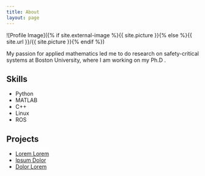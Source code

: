 ```yaml
---
title: About
layout: page
---
```

![Profile Image]({% if site.external-image %}{{ site.picture }}{% else %}{{ site.url }}/{{ site.picture }}{% endif %})

<p>My passion for applied mathematics led me to do research on safety-critical systems at Boston University, where I am working on my Ph.D .</p>


<h2>Skills</h2>

<ul class="skill-list">
	<li>Python</li>
 	<li>MATLAB</li>
  	<li>C++</li>
   	<li>Linux</li>
	<li>ROS</li>	

</ul>

<h2>Projects</h2>

<ul>
	<li><a href="https://github.com/">Lorem Lorem</a></li>
	<li><a href="https://github.com/">Ipsum Dolor</a></li>
	<li><a href="https://github.com/">Dolor Lorem</a></li>
</ul>
